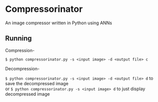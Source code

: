 # Compressorinator

An image compressor written in Python using ANNs

## Running

Compression-

```$ python compressorinator.py -s <input image> -d <output file> c```

Decompression-

```$ python compressorinator.py -s <input image> -d <output file> d```
to save the decompressed image<br>
or
```$ python compressorinator.py -s <input image> d```
to just display decompressed image